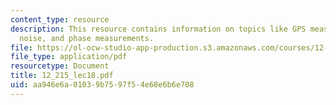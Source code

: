 ```yaml
---
content_type: resource
description: This resource contains information on topics like GPS measurements, pseudorange
  noise, and phase measurements.
file: https://ol-ocw-studio-app-production.s3.amazonaws.com/courses/12-215-modern-navigation-fall-2006/aa946e6a01039b7597f54e68e6b6e708_12_215_lec18.pdf
file_type: application/pdf
resourcetype: Document
title: 12_215_lec18.pdf
uid: aa946e6a-0103-9b75-97f5-4e68e6b6e708
---
```

